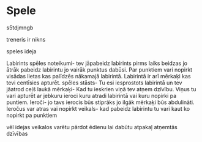 # Spele
s5tdjmngb







treneris ir nikns



speles ideja

Labirints
spēles noteikumi- tev jāpabeidz labirints pirms laiks beidzas jo ātrāk pabeidz labirintu jo vairāk punktus dabūsi. Par punktiem vari nopirkt visādas lietas kas palīdzēs nākamajā labirintā. Labirintā ir arī mērkaķi kas tevi centīsies apturēt.
spēles stāsts- Tu esi iesprostots labirintā un tev jāatrod ceļš laukā
mērkaķi- Kad tu ieskrien viņā tev atņem dzīvību. Viņus tu vari apturēt ar jebkuru ieroci kuru atradi labirintā vai kuru nopirki pa puntiem. 
Ieroči- jo tavs ierocis būs stiprāks jo ilgāk mērkaķi būs abdulināti. Ieročus var atras vai nopirkt
veikals- kad pabeidz labirintu tu vari kaut ko nopirkt pa punktiem

vēl idejas 
veikalos varētu pārdot ēdienu lai dabūtu atpakaļ atņemtās dzīvības



